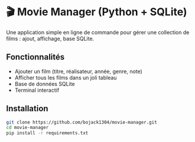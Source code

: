 # 🎬 Movie Manager (Python + SQLite)

Une application simple en ligne de commande pour gérer une collection de films : ajout, affichage, base SQLite.

## Fonctionnalités

- Ajouter un film (titre, réalisateur, année, genre, note)
- Afficher tous les films dans un joli tableau
- Base de données SQLite
- Terminal interactif

## Installation

```bash
git clone https://github.com/bojack1304/movie-manager.git
cd movie-manager
pip install -r requirements.txt
